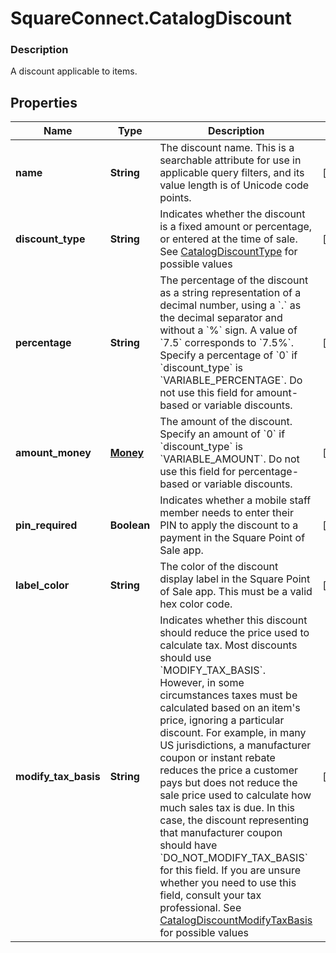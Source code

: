 # SquareConnect.CatalogDiscount

### Description

A discount applicable to items.

## Properties
Name | Type | Description | Notes
------------ | ------------- | ------------- | -------------
**name** | **String** | The discount name. This is a searchable attribute for use in applicable query filters, and its value length is of Unicode code points. | [optional] 
**discount_type** | **String** | Indicates whether the discount is a fixed amount or percentage, or entered at the time of sale. See [CatalogDiscountType](#type-catalogdiscounttype) for possible values | [optional] 
**percentage** | **String** | The percentage of the discount as a string representation of a decimal number, using a &#x60;.&#x60; as the decimal separator and without a &#x60;%&#x60; sign. A value of &#x60;7.5&#x60; corresponds to &#x60;7.5%&#x60;. Specify a percentage of &#x60;0&#x60; if &#x60;discount_type&#x60; is &#x60;VARIABLE_PERCENTAGE&#x60;.  Do not use this field for amount-based or variable discounts. | [optional] 
**amount_money** | [**Money**](Money.md) | The amount of the discount. Specify an amount of &#x60;0&#x60; if &#x60;discount_type&#x60; is &#x60;VARIABLE_AMOUNT&#x60;.  Do not use this field for percentage-based or variable discounts. | [optional] 
**pin_required** | **Boolean** | Indicates whether a mobile staff member needs to enter their PIN to apply the discount to a payment in the Square Point of Sale app. | [optional] 
**label_color** | **String** | The color of the discount display label in the Square Point of Sale app. This must be a valid hex color code. | [optional] 
**modify_tax_basis** | **String** | Indicates whether this discount should reduce the price used to calculate tax.  Most discounts should use &#x60;MODIFY_TAX_BASIS&#x60;. However, in some circumstances taxes must be calculated based on an item&#39;s price, ignoring a particular discount. For example, in many US jurisdictions, a manufacturer coupon or instant rebate reduces the price a customer pays but does not reduce the sale price used to calculate how much sales tax is due. In this case, the discount representing that manufacturer coupon should have &#x60;DO_NOT_MODIFY_TAX_BASIS&#x60; for this field.  If you are unsure whether you need to use this field, consult your tax professional. See [CatalogDiscountModifyTaxBasis](#type-catalogdiscountmodifytaxbasis) for possible values | [optional] 


